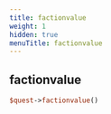```yaml
---
title: factionvalue
weight: 1
hidden: true
menuTitle: factionvalue
---
```

## factionvalue
```perl
$quest->factionvalue()
```